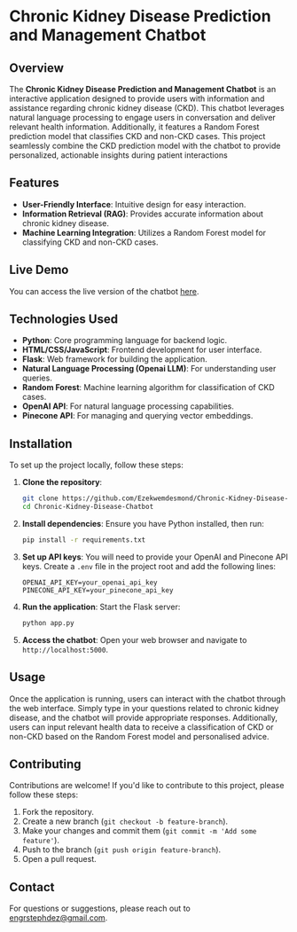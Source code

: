 # Chronic Kidney Disease Prediction and Management Chatbot

## Overview
The **Chronic Kidney Disease Prediction and Management Chatbot** is an interactive application designed to provide users with information and assistance regarding chronic kidney disease (CKD). 
This chatbot leverages natural language processing to engage users in conversation and deliver relevant health information. 
Additionally, it features a Random Forest prediction model that classifies CKD and non-CKD cases. This project seamlessly combine the CKD prediction model with the chatbot to provide personalized, actionable insights during patient interactions

## Features
- **User-Friendly Interface**: Intuitive design for easy interaction.
- **Information Retrieval (RAG)**: Provides accurate information about chronic kidney disease.
- **Machine Learning Integration**: Utilizes a Random Forest model for classifying CKD and non-CKD cases.

## Live Demo
You can access the live version of the chatbot [here](https://chatbot-service-836178923173.europe-west2.run.app/).

## Technologies Used
- **Python**: Core programming language for backend logic.
- **HTML/CSS/JavaScript**: Frontend development for user interface.
- **Flask**: Web framework for building the application.
- **Natural Language Processing (Openai LLM)**: For understanding user queries.
- **Random Forest**: Machine learning algorithm for classification of CKD cases.
- **OpenAI API**: For natural language processing capabilities.
- **Pinecone API**: For managing and querying vector embeddings.

## Installation

To set up the project locally, follow these steps:

1. **Clone the repository**:
   ```bash
   git clone https://github.com/Ezekwemdesmond/Chronic-Kidney-Disease-Chatbot.git
   cd Chronic-Kidney-Disease-Chatbot
   ```

2. **Install dependencies**:
   Ensure you have Python installed, then run:
   ```bash
   pip install -r requirements.txt
   ```

3. **Set up API keys**:
   You will need to provide your OpenAI and Pinecone API keys. Create a `.env` file in the project root and add the following lines:
   ```plaintext
   OPENAI_API_KEY=your_openai_api_key
   PINECONE_API_KEY=your_pinecone_api_key
   ```

4. **Run the application**:
   Start the Flask server:
   ```bash
   python app.py
   ```

5. **Access the chatbot**:
   Open your web browser and navigate to `http://localhost:5000`.

## Usage
Once the application is running, users can interact with the chatbot through the web interface. Simply type in your questions related to chronic kidney disease, and the chatbot will provide appropriate responses. Additionally, users can input relevant health data to receive a classification of CKD or non-CKD based on the Random Forest model and personalised advice.

## Contributing
Contributions are welcome! If you'd like to contribute to this project, please follow these steps:

1. Fork the repository.
2. Create a new branch (`git checkout -b feature-branch`).
3. Make your changes and commit them (`git commit -m 'Add some feature'`).
4. Push to the branch (`git push origin feature-branch`).
5. Open a pull request.


## Contact
For questions or suggestions, please reach out to [engrstephdez@gmail.com](mailto:engrstephdez@gmail.com).
